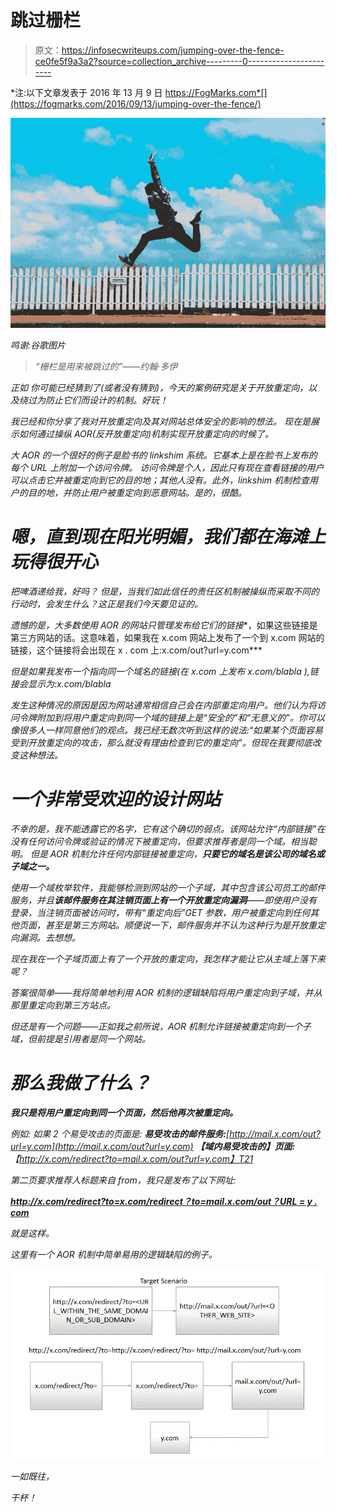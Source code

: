 # 跳过栅栏

> 原文：<https://infosecwriteups.com/jumping-over-the-fence-ce0fe5f9a3a2?source=collection_archive---------0----------------------->

*注:以下文章发表于 2016 年 13 月 9 日 https://FogMarks.com*[](https://fogmarks.com/2016/09/13/jumping-over-the-fence/)

*![](img/3681b13cf2f0e93f0372115d6ca3d9e9.png)*

*鸣谢:谷歌图片*

> *“栅栏是用来被跳过的”——约翰·多伊*

*正如
你可能已经猜到了(或者没有猜到)，今天的案例研究是关于开放重定向，以及绕过为防止它们而设计的机制。好玩！*

*我已经和你分享了我对开放重定向及其对网站总体安全的影响的想法。
现在是展示如何通过操纵 AOR(反开放重定向)机制实现开放重定向的时候了。*

*大 AOR 的一个很好的例子是脸书的 linkshim 系统。它基本上是在脸书上发布的每个 URL 上附加一个访问令牌。
访问令牌是个人，因此只有现在查看链接的用户可以点击它并被重定向到它的目的地；其他人没有。此外，linkshim 机制检查用户的目的地，并防止用户被重定向到恶意网站。是的，很酷。*

# *嗯，直到现在阳光明媚，我们都在海滩上玩得很开心*

*把啤酒递给我，好吗？
但是，当我们如此信任的责任区机制被操纵而采取不同的行动时，会发生什么？这正是我们今天要见证的。*

*遗憾的是，大多数使用 AOR 的网站只管理发布给它们的链接**，如果这些链接是第三方网站的话。这意味着，如果我在 x.com 网站上发布了一个到 x.com 网站的链接，这个链接将会出现在 x . com 上:x.com/out?url=y.com***

*但是如果我发布一个指向同一个域名的链接(在 x.com 上发布 x.com/blabla ),链接会显示为:x.com/blabla*

*发生这种情况的原因是因为网站通常相信自己会在内部重定向用户。他们认为将访问令牌附加到将用户重定向到同一个域的链接上是“安全的”和“无意义的”。你可以像很多人一样同意他们的观点。我已经无数次听到这样的说法:“如果某个页面容易受到开放重定向的攻击，那么就没有理由检查到它的重定向”。但现在我要彻底改变这种想法。*

# *一个非常受欢迎的设计网站*

*不幸的是，我不能透露它的名字，它有这个确切的弱点。该网站允许“内部链接”在没有任何访问令牌或验证的情况下被重定向，但要求推荐者是同一个域。相当聪明。
但是 AOR 机制允许任何内部链接被重定向，**只要它的域名是该公司的域名或子域之一。***

*使用一个域枚举软件，我能够检测到网站的一个子域，其中包含该公司员工的邮件服务，并且**该邮件服务在其注销页面上有一个开放重定向漏洞**——即使用户没有登录，当注销页面被访问时，带有“重定向后”GET 参数，用户被重定向到任何其他页面，甚至是第三方网站。顺便说一下，邮件服务并不认为这种行为是开放重定向漏洞。去想想。*

*现在我在一个子域页面上有了一个开放的重定向，我怎样才能让它从主域上落下来呢？*

*答案很简单——我将简单地利用 AOR 机制的逻辑缺陷将用户重定向到子域，并从那里重定向到第三方站点。*

*但还是有一个问题——正如我之前所说，AOR 机制允许链接被重定向到一个子域，但前提是引用者是同一个网站。*

# ***那么我做了什么？***

***我只是将用户重定向到同一个页面，然后他再次被重定向。***

*例如:
如果 2 个易受攻击的页面是:
**易受攻击的邮件服务:**[http://mail.x.com/out?url=y.com](http://mail.x.com/out?url=y.com)
**【域内易受攻击的】页面:**【http://x.com/redirect?to=mail.x.com/out?url=y.com】T21*

*第二页要求推荐人标题来自 from，我只是发布了以下网址:*

*[**http://x.com/redirect?to=x.com/redirect？to=mail.x.com/out？URL = y . com**](http://x.com/redirect?to=x.com/redirect?to=mail.x.com/out?url=y.com)*

*就是这样。*

*这里有一个 AOR 机制中简单易用的逻辑缺陷的例子。*

*![](img/b800e701dc2fdf5a2232b6f9bb0b05ac.png)*

*一如既往，*

*干杯！*